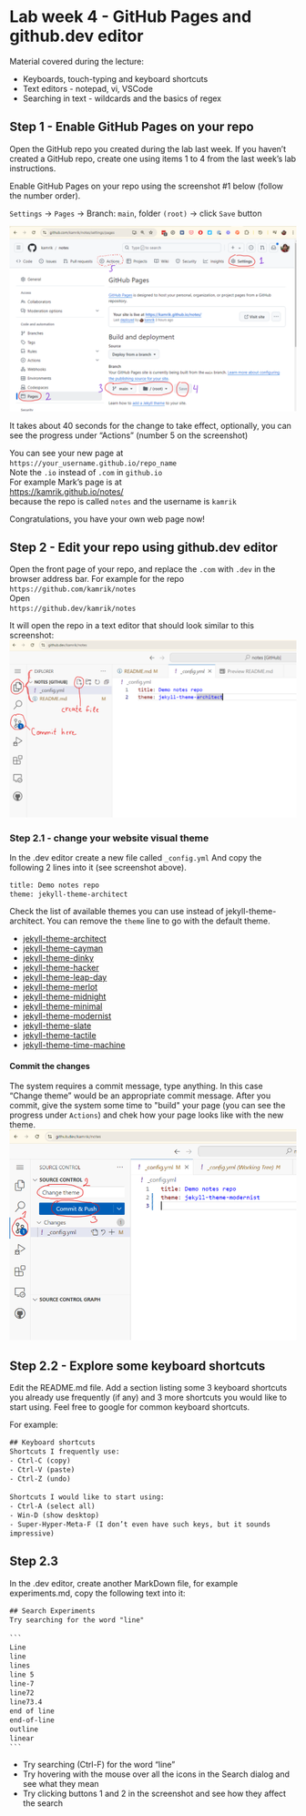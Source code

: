 # Lab week 4 - GitHub Pages and github.dev editor
Material covered during the lecture:
- Keyboards, touch-typing and keyboard shortcuts
- Text editors - notepad, vi, VSCode 
- Searching in text - wildcards and the basics of regex 


## Step 1 - Enable GitHub Pages on your repo
Open the GitHub repo you created during the lab last week. If you haven’t created a GitHub repo, create one using items 1 to 4 from the last week’s lab instructions.

Enable GitHub Pages on your repo using the screenshot #1 below (follow the number order).

`Settings` → `Pages` → Branch: `main`, folder `(root)` → click `Save` button

![screenshot - enable Pages](img/github_enable_pages_files.png)


It takes about 40 seconds for the change to take effect, optionally, you can see the progress under “Actions” (number 5 on the screenshot)

You can see your new page at  
`https://your_username.github.io/repo_name`  
Note the `.io` instead of `.com` in `github.io`  
For example Mark’s page is at   
https://kamrik.github.io/notes/  
because the repo is called `notes` and the username is `kamrik`

Congratulations, you have your own web page now!

## Step 2 - Edit your repo using github.dev editor

Open the front page of your repo, and replace the `.com` with `.dev` in the browser address bar. For example for the repo  
`https://github.com/kamrik/notes`  
Open  
`https://github.dev/kamrik/notes` 

It will open the repo in a text editor that should look similar to this screenshot:
![screenshot - enable Pages](img/github_dev_new_file.png)


### Step 2.1 - change your website visual theme
In the .dev editor create a new file called  `_config.yml` 
And copy the following 2 lines into it (see screenshot above).

```
title: Demo notes repo
theme: jekyll-theme-architect
```

Check the list of available themes you can use instead of jekyll-theme-architect. You can remove the `theme` line to go with the default theme.

- [jekyll-theme-architect](https://pages-themes.github.io/architect/)
- [jekyll-theme-cayman](https://pages-themes.github.io/cayman/)
- [jekyll-theme-dinky](https://pages-themes.github.io/dinky/)
- [jekyll-theme-hacker](https://pages-themes.github.io/hacker/)
- [jekyll-theme-leap-day](https://pages-themes.github.io/leap-day/)
- [jekyll-theme-merlot](https://pages-themes.github.io/merlot/)
- [jekyll-theme-midnight](https://pages-themes.github.io/midnight/)
- [jekyll-theme-minimal](https://pages-themes.github.io/minimal/)
- [jekyll-theme-modernist](https://pages-themes.github.io/modernist/)
- [jekyll-theme-slate](https://pages-themes.github.io/slate/)
- [jekyll-theme-tactile](https://pages-themes.github.io/tactile/)
- [jekyll-theme-time-machine](https://pages-themes.github.io/time-machine/)

#### Commit the changes
The system requires a commit message, type anything. In this case “Change theme” would be an appropriate commit message. After you commit, give the system some time to "build" your page (you can see the progress under `Actions`) and chek how your page looks like with the new theme.
![screenshot - enable Pages](img/github_dev_commit.png)




## Step 2.2 - Explore some keyboard shortcuts
Edit the README.md file. Add a section listing some 3 keyboard shortcuts you already use frequently (if any) and 3 more shortcuts you would like to start using. Feel free to google for common keyboard shortcuts.

For example:
```
## Keyboard shortcuts
Shortcuts I frequently use: 
- Ctrl-C (copy)
- Ctrl-V (paste)
- Ctrl-Z (undo)

Shortcuts I would like to start using: 
- Ctrl-A (select all)
- Win-D (show desktop)
- Super-Hyper-Meta-F (I don’t even have such keys, but it sounds impressive)
```

## Step 2.3
In the .dev editor, create another MarkDown file, for example experiments.md, copy the following text into it:

````
## Search Experiments
Try searching for the word "line"

```
Line
line
lines
line 5
line-7
line72
line73.4
end of line
end-of-line
outline
linear
```
````

- Try searching (Ctrl-F) for the word “line”
- Try hovering with the mouse over all the icons in the Search dialog and see what they mean
- Try clicking buttons 1 and 2 in the screenshot and see how they affect the search









